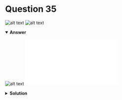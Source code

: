 # Question 35
![alt text](../ques-ref-31-35.png)
![alt text](q35.png)

<details open>
<summary><b>Answer</b></summary>

![alt text](a35.svg)
![alt text](a35.py)
</details>

<details>
<summary><b>Solution</b></summary>

![alt text](s35.png)
</details>

